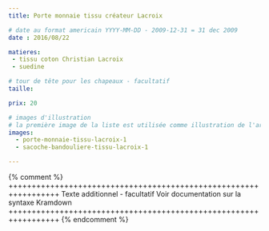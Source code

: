 ```yaml
---
title: Porte monnaie tissu créateur Lacroix

# date au format americain YYYY-MM-DD - 2009-12-31 = 31 dec 2009
date : 2016/08/22

matieres:
 - tissu coton Christian Lacroix
 - suedine

# tour de tête pour les chapeaux - facultatif
taille:

prix: 20

# images d'illustration
# la première image de la liste est utilisée comme illustration de l'article dans les pages de listing.
images:
  - porte-monnaie-tissu-lacroix-1
  - sacoche-bandouliere-tissu-lacroix-1

---
```

{% comment %} +++++++++++++++++++++++++++++++++++++++++++++++++++++++++++++++++
              Texte additionnel - facultatif
              Voir documentation sur la syntaxe Kramdown
+++++++++++++++++++++++++++++++++++++++++++++++++++++++++++++++++ {% endcomment %}
